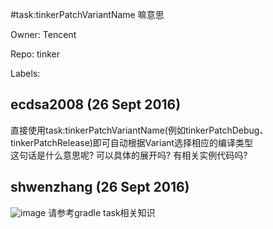 #task:tinkerPatchVariantName 嘛意思

Owner: Tencent

Repo: tinker

Labels: 

## ecdsa2008 (26 Sept 2016)

直接使用task:tinkerPatchVariantName(例如tinkerPatchDebug、tinkerPatchRelease)即可自动根据Variant选择相应的编译类型  
这句话是什么意思呢? 可以具体的展开吗? 有相关实例代码吗?


## shwenzhang (26 Sept 2016)

![image](https://cloud.githubusercontent.com/assets/8335303/18824723/ce3ba34a-83f6-11e6-8ce3-bb88a0738ae5.png)
请参考gradle task相关知识


